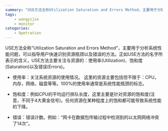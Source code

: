 ```yaml
---
summary: "USE方法全称Utilization Saturation and Errors Method，主要用于分析系统性能问题，可以指导用户快速识别资源瓶颈以及错误的方法。正如USE方法的名字所表示的含义，USE方法主要关注与资源的：使用率(Utilization)、饱和度(Saturation)以及错误(Errors)"
tags:
    - wangyijie
    - monitor
categories:
    - Opetration
---
```

USE方法全称"Utilization Saturation and Errors Method"，主要用于分析系统性能问题，可以指导用户快速识别资源瓶颈以及错误的方法。正如USE方法的名字所表示的含义，USE方法主要关注与资源的：使用率(Utilization)、饱和度(Saturation)以及错误(Errors)。

*   使用率：关注系统资源的使用情况。 这里的资源主要包括但不限于：CPU，内存，网络，磁盘等等。100%的使用率通常是系统性能瓶颈的标志。

*   饱和度：例如CPU的平均运行排队长度，这里主要是针对资源的饱和度(注意，不同于4大黄金信号)。任何资源在某种程度上的饱和都可能导致系统性能的下降。

*   错误：错误计数。例如：“网卡在数据包传输过程中检测到的以太网网络冲突了14次”。
